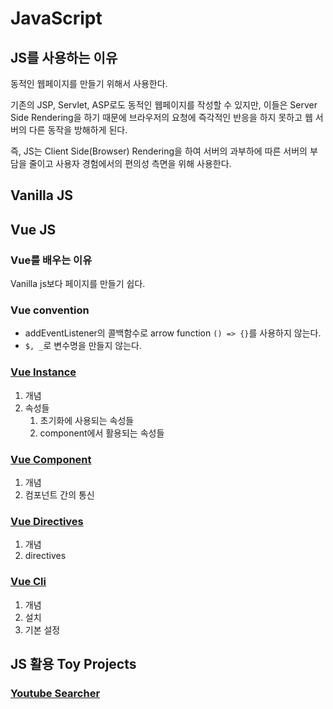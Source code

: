 # JavaScript

## JS를 사용하는 이유

동적인 웹페이지를 만들기 위해서 사용한다.

기존의 JSP, Servlet, ASP로도 동적인 웹페이지를 작성할 수 있지만, 이들은 Server Side Rendering을 하기 때문에 브라우저의 요청에 즉각적인 반응을 하지 못하고 웹 서버의 다른 동작을 방해하게 된다.

즉, JS는 Client Side(Browser) Rendering을 하여 서버의 과부하에 따른 서버의 부담을 줄이고 사용자 경험에서의 편의성 측면을 위해 사용한다.

## Vanilla JS



## Vue JS

### Vue를 배우는 이유

Vanilla js보다 페이지를 만들기 쉽다.

### Vue convention

* addEventListener의 콜백함수로 arrow function `() => {}`를 사용하지 않는다.
* `$, _`로 변수명을 만들지 않는다.

### [Vue Instance](./VueInstance.md)

1. 개념
2. 속성들
   1. 초기화에 사용되는 속성들
   2. component에서 활용되는 속성들

### [Vue Component](./VueComponent.md)

1. 개념
2. 컴포넌트 간의 통신

### [Vue Directives](./VueDirectives.md)

1. 개념
2. directives

### [Vue Cli](./VueCli.md)

1. 개념
2. 설치
3. 기본 설정

## JS 활용 Toy Projects

### [Youtube Searcher]()